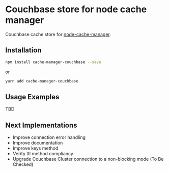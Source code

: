 
Couchbase store for node cache manager
==================================

Couchbase cache store for [node-cache-manager](https://github.com/BryanDonovan/node-cache-manager). 

Installation
------------

```sh
npm install cache-manager-couchbase --save
```
or
```sh
yarn add cache-manager-couchbase
```

Usage Examples
--------------

TBD

Next Implementations
--------------

* Improve connection error handling
* Improve documentation
* Improve keys method
* Verify ttl method compliancy
* Upgrade Couchbase Cluster connection to a non-blocking mode (To Be Checked)